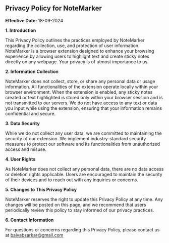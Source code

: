 ## Privacy Policy for NoteMarker

**Effective Date:** 18-09-2024

**1. Introduction**

This Privacy Policy outlines the practices employed by NoteMarker regarding the collection, use, and protection of user information. NoteMarker is a browser extension designed to enhance your browsing experience by allowing users to highlight text and create sticky notes directly on any webpage. Your privacy is of utmost importance to us.

**2. Information Collection**

NoteMarker does not collect, store, or share any personal data or usage information. All functionalities of the extension operate locally within your browser environment. When the extension is enabled, any sticky notes created or text highlighted is stored only within your browser session and is not transmitted to our servers. We do not have access to any text or data you input while using the extension, ensuring that your information remains confidential and secure.

**3. Data Security**

While we do not collect any user data, we are committed to maintaining the security of our extension. We implement industry-standard security measures to protect our software and its functionalities from unauthorized access and misuse.

**4. User Rights**

As NoteMarker does not collect any personal data, there are no data access or deletion rights applicable. Users are encouraged to maintain the security of their devices and to reach out with any inquiries or concerns.

**5. Changes to This Privacy Policy**

NoteMarker reserves the right to update this Privacy Policy at any time. Any changes will be posted on this page, and we recommend that users periodically review this policy to stay informed of our privacy practices.

**6. Contact Information**

For questions or concerns regarding this Privacy Policy, please contact us at baivabsarkar@gmail.com
